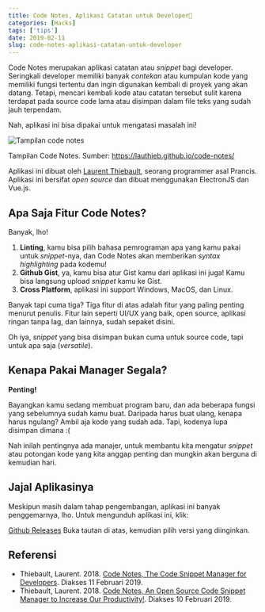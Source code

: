 ```yaml
---
title: Code Notes, Aplikasi Catatan untuk Developer📒
categories: [Hacks]
tags: ['tips']
date: 2019-02-11
slug: code-notes-aplikasi-catatan-untuk-developer
---
```


Code Notes merupakan aplikasi catatan atau *snippet* bagi developer. Seringkali developer memiliki banyak *contekan*
atau kumpulan kode yang memiliki fungsi tertentu dan ingin digunakan kembali di proyek yang akan datang. Tetapi, mencari
kembali kode atau catatan tersebut sulit karena terdapat pada source code lama atau disimpan dalam file teks yang sudah
jauh terpendam.

Nah, aplikasi ini bisa dipakai untuk mengatasi masalah ini!

![Tampilan code notes](https://blob.kodesiana.com/kodesiana-public-assets/posts/2019/2/screen.png)

Tampilan Code Notes. Sumber: <https://lauthieb.github.io/code-notes/>

Aplikasi ini dibuat oleh [Laurent Thiebault](https://github.com/lauthieb), seorang programmer asal Prancis. Aplikasi ini
bersifat *open source* dan dibuat menggunakan ElectronJS dan Vue.js.

## Apa Saja Fitur Code Notes?

Banyak, lho!

1. **Linting**, kamu bisa pilih bahasa pemrograman apa yang kamu pakai untuk *snippet*\-nya, dan Code Notes akan
   memberikan *syntax highlighting* pada kodemu!
2. **Github Gist**, ya, kamu bisa atur Gist kamu dari aplikasi ini juga! Kamu bisa langsung upload *snippet* kamu ke
   Gist.
3. **Cross Platform**, aplikasi ini support Windows, MacOS, dan Linux.

Banyak tapi cuma tiga? Tiga fitur di atas adalah fitur yang paling penting menurut penulis. Fitur lain seperti UI/UX
yang baik, open source, aplikasi ringan tanpa lag, dan lainnya, sudah sepaket disini.

Oh iya, *snippet* yang bisa disimpan bukan cuma untuk source code, tapi untuk apa saja (*versatile*).

## Kenapa Pakai Manager Segala?

**Penting!**

Bayangkan kamu sedang membuat program baru, dan ada beberapa fungsi yang sebelumnya sudah kamu buat. Daripada harus buat
ulang, kenapa harus ngulang? Ambil aja kode yang sudah ada. Tapi, kodenya lupa disimpan dimana :(

Nah inilah pentingnya ada manajer, untuk membantu kita mengatur *snippet* atau potongan kode yang kita anggap penting
dan mungkin akan berguna di kemudian hari.

## Jajal Aplikasinya

Meskipun masih dalam tahap pengembangan, aplikasi ini banyak penggemarnya, lho. Untuk mengunduh aplikasi ini, klik:

[Github Releases](https://github.com/lauthieb/code-notes/releases) Buka tautan di atas, kemudian pilih versi yang
diinginkan.

## Referensi

- Thiebault, Laurent. 2018. [Code Notes, The Code Snippet Manager for Developers](https://lauthieb.github.io/code-notes). Diakses 11 Februari 2019.
- Thiebault, Laurent. 2018. [Code Notes, An Open Source Code Snippet Manager to Increase Our Productivity!](https://dev.to/lauthieb/code-notes-an-open-source-code-snippet-manager-to-increase-our-productivity--3l6l).
  Diakses 10 Februari 2019.
